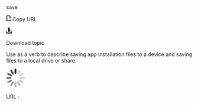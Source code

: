 # 

save

![Copy URL](media/save/Copy.png)
Copy URL

![Download](media/save/Download.png)

Download topic

Use as a verb to describe saving app installation files to a device and saving files to a local drive or share. 

![In progress](media/save/activity-large.gif)

URL :
